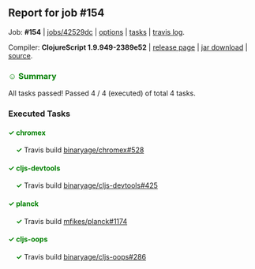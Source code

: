 ## Report for job #154

Job: **#154** | [jobs/42529dc](https://github.com/cljs-oss/canary/commit/42529dc0380d79b0206f37569b149c4c4efaf0d6) | [options](options.edn) | [tasks](tasks.edn) | [travis log](https://travis-ci.org/cljs-oss/canary/builds/306178877).

Compiler: **ClojureScript 1.9.949-2389e52** | [release page](https://github.com/cljs-oss/canary/releases/tag/r1.9.949-2389e52) | [jar download](https://github.com/cljs-oss/canary/releases/download/r1.9.949-2389e52/clojurescript-1.9.949-2389e52.jar) | [source](https://github.com/clojure/clojurescript/commit/2389e52049a9bd001d173a1cb4772ed8a25de196).

### <b style='color:green'>☺ Summary</b>

All tasks passed! Passed 4 / 4 (executed) of total 4 tasks.

### Executed Tasks

#### <b style='color:green'>&#x2713; chromex</b>
&nbsp;&nbsp;&nbsp;&nbsp;<b style='color:green'>&#x2713;</b> Travis build [binaryage/chromex#528](https://travis-ci.org/binaryage/chromex/builds/306179935)<br>

#### <b style='color:green'>&#x2713; cljs-devtools</b>
&nbsp;&nbsp;&nbsp;&nbsp;<b style='color:green'>&#x2713;</b> Travis build [binaryage/cljs-devtools#425](https://travis-ci.org/binaryage/cljs-devtools/builds/306179926)<br>

#### <b style='color:green'>&#x2713; planck</b>
&nbsp;&nbsp;&nbsp;&nbsp;<b style='color:green'>&#x2713;</b> Travis build [mfikes/planck#1174](https://travis-ci.org/mfikes/planck/builds/306179923)<br>

#### <b style='color:green'>&#x2713; cljs-oops</b>
&nbsp;&nbsp;&nbsp;&nbsp;<b style='color:green'>&#x2713;</b> Travis build [binaryage/cljs-oops#286](https://travis-ci.org/binaryage/cljs-oops/builds/306179924)<br>